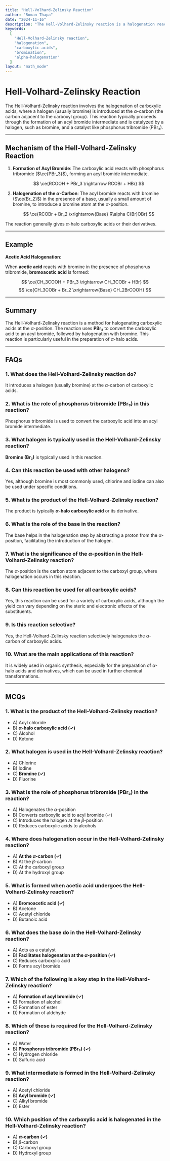 ```yaml
---
title: "Hell-Volhard-Zelinsky Reaction"
author: "Roman Thapa"
date: "2024-11-16"
description: "The Hell-Volhard-Zelinsky reaction is a halogenation reaction of carboxylic acids that introduces a halogen atom (usually bromine) at the $\alpha$-carbon of the carboxyl group. This reaction is useful in the synthesis of $\alpha$-halo acids."
keywords:
  [
    "Hell-Volhard-Zelinsky reaction",
    "halogenation",
    "carboxylic acids",
    "bromination",
    "alpha-halogenation"
  ]
layout: "math_mode"
---
```


# Hell-Volhard-Zelinsky Reaction

The Hell-Volhard-Zelinsky reaction involves the halogenation of carboxylic acids, where a halogen (usually bromine) is introduced at the $\alpha$-carbon (the carbon adjacent to the carboxyl group). This reaction typically proceeds through the formation of an acyl bromide intermediate and is catalyzed by a halogen, such as bromine, and a catalyst like phosphorus tribromide (PBr₃).

---

## Mechanism of the Hell-Volhard-Zelinsky Reaction

1. **Formation of Acyl Bromide**: The carboxylic acid reacts with phosphorus tribromide ($\ce{PBr_3}$), forming an acyl bromide intermediate.

   $$
   \ce{RCOOH + PBr_3 \rightarrow RCOBr + HBr}
   $$

2. **Halogenation of the $\alpha$-Carbon**: The acyl bromide reacts with bromine ($\ce{Br_2}$) in the presence of a base, usually a small amount of bromine, to introduce a bromine atom at the $\alpha$-position.

   $$
   \ce{RCOBr + Br_2 \xrightarrow{Base} R\alpha C(Br)OBr}
   $$

The reaction generally gives $\alpha$-halo carboxylic acids or their derivatives.

---

## Example

**Acetic Acid Halogenation**:

When **acetic acid** reacts with bromine in the presence of phosphorus tribromide, **bromoacetic acid** is formed:

$$
\ce{CH_3COOH + PBr_3 \rightarrow CH_3COBr + HBr}
$$
$$
\ce{CH_3COBr + Br_2 \xrightarrow{Base} CH_2BrCOOH}
$$

---

## Summary

The Hell-Volhard-Zelinsky reaction is a method for halogenating carboxylic acids at the $\alpha$-position. The reaction uses **PBr₃** to convert the carboxylic acid to an acyl bromide, followed by halogenation with bromine. This reaction is particularly useful in the preparation of $\alpha$-halo acids.

---

## FAQs

### 1. What does the Hell-Volhard-Zelinsky reaction do?

It introduces a halogen (usually bromine) at the $\alpha$-carbon of carboxylic acids.

### 2. What is the role of phosphorus tribromide (PBr₃) in this reaction?

Phosphorus tribromide is used to convert the carboxylic acid into an acyl bromide intermediate.

### 3. What halogen is typically used in the Hell-Volhard-Zelinsky reaction?

**Bromine (Br₂)** is typically used in this reaction.

### 4. Can this reaction be used with other halogens?

Yes, although bromine is most commonly used, chlorine and iodine can also be used under specific conditions.

### 5. What is the product of the Hell-Volhard-Zelinsky reaction?

The product is typically **$\alpha$-halo carboxylic acid** or its derivative.

### 6. What is the role of the base in the reaction?

The base helps in the halogenation step by abstracting a proton from the $\alpha$-position, facilitating the introduction of the halogen.

### 7. What is the significance of the $\alpha$-position in the Hell-Volhard-Zelinsky reaction?

The $\alpha$-position is the carbon atom adjacent to the carboxyl group, where halogenation occurs in this reaction.

### 8. Can this reaction be used for all carboxylic acids?

Yes, this reaction can be used for a variety of carboxylic acids, although the yield can vary depending on the steric and electronic effects of the substituents.

### 9. Is this reaction selective?

Yes, the Hell-Volhard-Zelinsky reaction selectively halogenates the $\alpha$-carbon of carboxylic acids.

### 10. What are the main applications of this reaction?

It is widely used in organic synthesis, especially for the preparation of $\alpha$-halo acids and derivatives, which can be used in further chemical transformations.

---

## MCQs

### 1. What is the product of the Hell-Volhard-Zelinsky reaction?

- A) Acyl chloride
- B) **$\alpha$-halo carboxylic acid (✓)**
- C) Alcohol
- D) Ketone

### 2. What halogen is used in the Hell-Volhard-Zelinsky reaction?

- A) Chlorine
- B) Iodine
- C) **Bromine (✓)**
- D) Fluorine

### 3. What is the role of phosphorus tribromide (PBr₃) in the reaction?

- A) Halogenates the $\alpha$-position
- B) Converts carboxylic acid to acyl bromide (✓)
- C) Introduces the halogen at the $\beta$-position
- D) Reduces carboxylic acids to alcohols

### 4. Where does halogenation occur in the Hell-Volhard-Zelinsky reaction?

- A) **At the $\alpha$-carbon (✓)**
- B) At the $\beta$-carbon
- C) At the carboxyl group
- D) At the hydroxyl group

### 5. What is formed when acetic acid undergoes the Hell-Volhard-Zelinsky reaction?

- A) **Bromoacetic acid (✓)**
- B) Acetone
- C) Acetyl chloride
- D) Butanoic acid

### 6. What does the base do in the Hell-Volhard-Zelinsky reaction?

- A) Acts as a catalyst
- B) **Facilitates halogenation at the $\alpha$-position (✓)**
- C) Reduces carboxylic acid
- D) Forms acyl bromide

### 7. Which of the following is a key step in the Hell-Volhard-Zelinsky reaction?

- A) **Formation of acyl bromide (✓)**
- B) Formation of alcohol
- C) Formation of ester
- D) Formation of aldehyde

### 8. Which of these is required for the Hell-Volhard-Zelinsky reaction?

- A) Water
- B) **Phosphorus tribromide (PBr₃) (✓)**
- C) Hydrogen chloride
- D) Sulfuric acid

### 9. What intermediate is formed in the Hell-Volhard-Zelinsky reaction?

- A) Acetyl chloride
- B) **Acyl bromide (✓)**
- C) Alkyl bromide
- D) Ester

### 10. Which position of the carboxylic acid is halogenated in the Hell-Volhard-Zelinsky reaction?

- A) **$\alpha$-carbon (✓)**
- B) $\beta$-carbon
- C) Carboxyl group
- D) Hydroxyl group